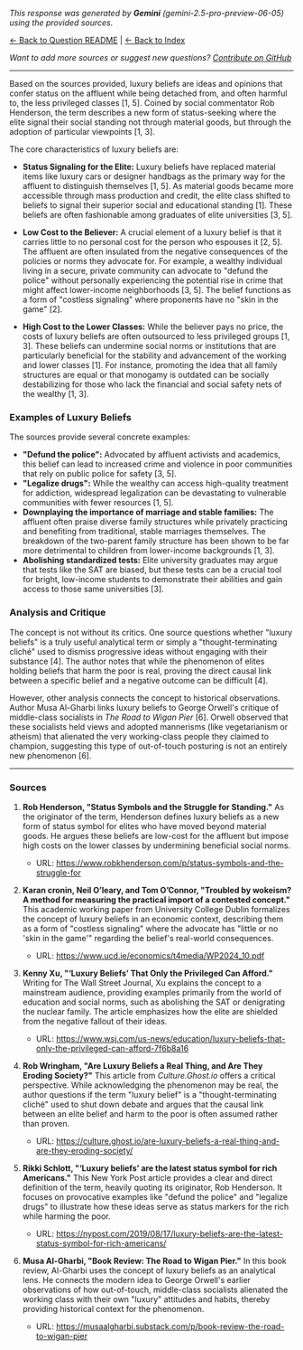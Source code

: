 <!-- 
Generated by: gemini
Model: gemini-2.5-pro-preview-06-05
Prompt type: sources
Generated at: 2025-06-08T21:10:13.686841
-->

*This response was generated by **Gemini** (gemini-2.5-pro-preview-06-05) using the provided sources.*

[← Back to Question README](README.md) | [← Back to Index](../README.md)

*Want to add more sources or suggest new questions? [Contribute on GitHub](https://github.com/justinwest/SuggestedSources)*

---

Based on the sources provided, luxury beliefs are ideas and opinions that confer status on the affluent while being detached from, and often harmful to, the less privileged classes [1, 5]. Coined by social commentator Rob Henderson, the term describes a new form of status-seeking where the elite signal their social standing not through material goods, but through the adoption of particular viewpoints [1, 3].

The core characteristics of luxury beliefs are:

*   **Status Signaling for the Elite:** Luxury beliefs have replaced material items like luxury cars or designer handbags as the primary way for the affluent to distinguish themselves [1, 5]. As material goods became more accessible through mass production and credit, the elite class shifted to beliefs to signal their superior social and educational standing [1]. These beliefs are often fashionable among graduates of elite universities [3, 5].

*   **Low Cost to the Believer:** A crucial element of a luxury belief is that it carries little to no personal cost for the person who espouses it [2, 5]. The affluent are often insulated from the negative consequences of the policies or norms they advocate for. For example, a wealthy individual living in a secure, private community can advocate to "defund the police" without personally experiencing the potential rise in crime that might affect lower-income neighborhoods [3, 5]. The belief functions as a form of "costless signaling" where proponents have no "skin in the game" [2].

*   **High Cost to the Lower Classes:** While the believer pays no price, the costs of luxury beliefs are often outsourced to less privileged groups [1, 3]. These beliefs can undermine social norms or institutions that are particularly beneficial for the stability and advancement of the working and lower classes [1]. For instance, promoting the idea that all family structures are equal or that monogamy is outdated can be socially destabilizing for those who lack the financial and social safety nets of the wealthy [1, 3].

### Examples of Luxury Beliefs
The sources provide several concrete examples:

*   **"Defund the police":** Advocated by affluent activists and academics, this belief can lead to increased crime and violence in poor communities that rely on public police for safety [3, 5].
*   **"Legalize drugs":** While the wealthy can access high-quality treatment for addiction, widespread legalization can be devastating to vulnerable communities with fewer resources [1, 5].
*   **Downplaying the importance of marriage and stable families:** The affluent often praise diverse family structures while privately practicing and benefiting from traditional, stable marriages themselves. The breakdown of the two-parent family structure has been shown to be far more detrimental to children from lower-income backgrounds [1, 3].
*   **Abolishing standardized tests:** Elite university graduates may argue that tests like the SAT are biased, but these tests can be a crucial tool for bright, low-income students to demonstrate their abilities and gain access to those same universities [3].

### Analysis and Critique
The concept is not without its critics. One source questions whether "luxury beliefs" is a truly useful analytical term or simply a "thought-terminating cliché" used to dismiss progressive ideas without engaging with their substance [4]. The author notes that while the phenomenon of elites holding beliefs that harm the poor is real, proving the direct causal link between a specific belief and a negative outcome can be difficult [4].

However, other analysis connects the concept to historical observations. Author Musa Al-Gharbi links luxury beliefs to George Orwell's critique of middle-class socialists in *The Road to Wigan Pier* [6]. Orwell observed that these socialists held views and adopted mannerisms (like vegetarianism or atheism) that alienated the very working-class people they claimed to champion, suggesting this type of out-of-touch posturing is not an entirely new phenomenon [6].

---
### Sources

1.  **Rob Henderson, "Status Symbols and the Struggle for Standing."** As the originator of the term, Henderson defines luxury beliefs as a new form of status symbol for elites who have moved beyond material goods. He argues these beliefs are low-cost for the affluent but impose high costs on the lower classes by undermining beneficial social norms.
    *   URL: https://www.robkhenderson.com/p/status-symbols-and-the-struggle-for

2.  **Karan cronin, Neil O’leary, and Tom O’Connor, "Troubled by wokeism? A method for measuring the practical import of a contested concept."** This academic working paper from University College Dublin formalizes the concept of luxury beliefs in an economic context, describing them as a form of "costless signaling" where the advocate has "little or no 'skin in the game'" regarding the belief's real-world consequences.
    *   URL: https://www.ucd.ie/economics/t4media/WP2024_10.pdf

3.  **Kenny Xu, "‘Luxury Beliefs’ That Only the Privileged Can Afford."** Writing for The Wall Street Journal, Xu explains the concept to a mainstream audience, providing examples primarily from the world of education and social norms, such as abolishing the SAT or denigrating the nuclear family. The article emphasizes how the elite are shielded from the negative fallout of their ideas.
    *   URL: https://www.wsj.com/us-news/education/luxury-beliefs-that-only-the-privileged-can-afford-7f6b8a16

4.  **Rob Wringham, "Are Luxury Beliefs a Real Thing, and Are They Eroding Society?"** This article from *Culture.Ghost.io* offers a critical perspective. While acknowledging the phenomenon may be real, the author questions if the term "luxury belief" is a "thought-terminating cliché" used to shut down debate and argues that the causal link between an elite belief and harm to the poor is often assumed rather than proven.
    *   URL: https://culture.ghost.io/are-luxury-beliefs-a-real-thing-and-are-they-eroding-society/

5.  **Rikki Schlott, "‘Luxury beliefs’ are the latest status symbol for rich Americans."** This New York Post article provides a clear and direct definition of the term, heavily quoting its originator, Rob Henderson. It focuses on provocative examples like "defund the police" and "legalize drugs" to illustrate how these ideas serve as status markers for the rich while harming the poor.
    *   URL: https://nypost.com/2019/08/17/luxury-beliefs-are-the-latest-status-symbol-for-rich-americans/

6.  **Musa Al-Gharbi, "Book Review: The Road to Wigan Pier."** In this book review, Al-Gharbi uses the concept of luxury beliefs as an analytical lens. He connects the modern idea to George Orwell's earlier observations of how out-of-touch, middle-class socialists alienated the working class with their own "luxury" attitudes and habits, thereby providing historical context for the phenomenon.
    *   URL: https://musaalgharbi.substack.com/p/book-review-the-road-to-wigan-pier